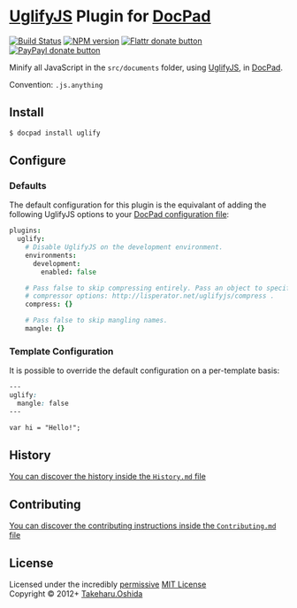 # [UglifyJS](https://github.com/mishoo/UglifyJS) Plugin for [DocPad](http://docpad.org)

[![Build Status](https://secure.travis-ci.org/docpad/docpad-plugin-uglify.png?branch=master)](http://travis-ci.org/docpad/docpad-plugin-uglify "Check this project's build status on TravisCI")
[![NPM version](https://badge.fury.io/js/docpad-plugin-uglify.png)](https://npmjs.org/package/docpad-plugin-uglify "View this project on NPM")
[![Flattr donate button](https://raw.github.com/balupton/flattr-buttons/master/badge-89x18.gif)](http://flattr.com/thing/344188/balupton-on-Flattr "Donate monthly to this project using Flattr")
[![PayPayl donate button](https://www.paypalobjects.com/en_AU/i/btn/btn_donate_SM.gif)](https://www.paypal.com/au/cgi-bin/webscr?cmd=_flow&SESSION=IHj3DG3oy_N9A9ZDIUnPksOi59v0i-EWDTunfmDrmU38Tuohg_xQTx0xcjq&dispatch=5885d80a13c0db1f8e263663d3faee8d14f86393d55a810282b64afed84968ec "Donate once-off to this project using Paypal")

Minify all JavaScript in the `src/documents` folder, using
[UglifyJS](http://github.com/mishoo/UglifyJS), in [DocPad](https://docpad.org).

Convention:  `.js.anything`


## Install

```bash
$ docpad install uglify
```


## Configure

### Defaults

The default configuration for this plugin is the equivalant of adding the
following UglifyJS options to your [DocPad configuration file](http://docpad.org/docs/config):

``` coffee
plugins:
  uglify:
    # Disable UglifyJS on the development environment.
    environments:
      development:
        enabled: false

    # Pass false to skip compressing entirely. Pass an object to specify custom
    # compressor options: http://lisperator.net/uglifyjs/compress .
    compress: {}

    # Pass false to skip mangling names.
    mangle: {}
```


### Template Configuration

It is possible to override the default configuration on a per-template basis:

``` css
---
uglify:
  mangle: false
---

var hi = "Hello!";
```


## History
[You can discover the history inside the `History.md` file](https://github.com/bevry/docpad-plugin-uglify/blob/master/History.md#files)


## Contributing
[You can discover the contributing instructions inside the `Contributing.md` file](https://github.com/robloach/docpad-plugin-cssmin/blob/master/CONTRIBUTING.md#files)


## License
Licensed under the incredibly [permissive](http://en.wikipedia.org/wiki/Permissive_free_software_licence) [MIT License](http://creativecommons.org/licenses/MIT/)
<br/>Copyright &copy; 2012+ [Takeharu.Oshida](http://georgeosddev.github.com)
